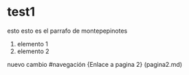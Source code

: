 # test1

esto esto es el parrafo de montepepinotes

1. elemento 1
2. elemento 2

nuevo cambio
#navegación
{Enlace a pagina 2} (pagina2.md)
